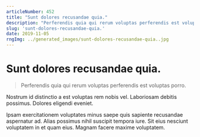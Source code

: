 ```yaml
---
articleNumber: 452
title: "Sunt dolores recusandae quia."
description: "Perferendis quia qui rerum voluptas perferendis est voluptas porro."
slug: 'sunt-dolores-recusandae-quia.'
date: 2019-11-05
rngImg: ../generated_images/sunt-dolores-recusandae-quia..jpg
---
```


# Sunt dolores recusandae quia.

> Perferendis quia qui rerum voluptas perferendis est voluptas porro.

Nostrum id distinctio a est voluptas rem nobis vel. Laboriosam debitis possimus. Dolores eligendi eveniet.
 Ipsam exercitationem voluptates minus saepe quis sapiente recusandae aspernatur ad. Alias possimus nihil suscipit tempora iure. Sit eius nesciunt voluptatem in et quam eius. Magnam facere maxime voluptatem.

